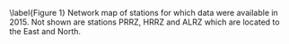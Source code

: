 \label{Figure 1} Network map of stations for which data were available in 2015. Not shown are stations PRRZ, HRRZ and ALRZ which are located to the East and North.